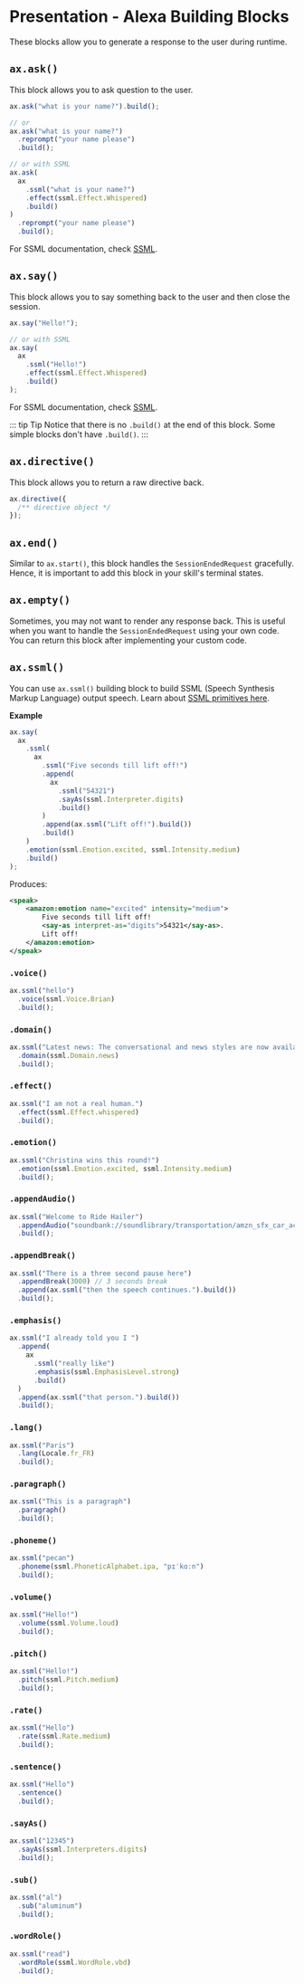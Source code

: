 # Presentation - Alexa Building Blocks

These blocks allow you to generate a response to the user during runtime.

## `ax.ask()`

This block allows you to ask question to the user.

```ts
ax.ask("what is your name?").build();

// or
ax.ask("what is your name?")
  .reprompt("your name please")
  .build();

// or with SSML
ax.ask(
  ax
    .ssml("what is your name?")
    .effect(ssml.Effect.Whispered)
    .build()
)
  .reprompt("your name please")
  .build();
```

For SSML documentation, check [SSML](/additional-blocks).

## `ax.say()`

This block allows you to say something back to the user and then close the session.

```ts
ax.say("Hello!");

// or with SSML
ax.say(
  ax
    .ssml("Hello!")
    .effect(ssml.Effect.Whispered)
    .build()
);
```

For SSML documentation, check [SSML](/additional-blocks).

::: tip Tip
Notice that there is no `.build()` at the end of this block. Some simple blocks don't have `.build()`.
:::

## `ax.directive()`

This block allows you to return a raw directive back.

```ts
ax.directive({
  /** directive object */
});
```

## `ax.end()`

Similar to `ax.start()`, this block handles the `SessionEndedRequest` gracefully. Hence, it is important to add this block in your skill's terminal states.

## `ax.empty()`

Sometimes, you may not want to render any response back. This is useful when you want to handle the `SessionEndedRequest` using your own code. You can return this block after implementing your custom code.

## `ax.ssml()` <Badge text="new" /><Badge text="0.3.0+" type="error" />

You can use `ax.ssml()` building block to build SSML (Speech Synthesis Markup Language) output speech. Learn about [SSML primitives here](https://developer.amazon.com/en-US/docs/alexa/custom-skills/speech-synthesis-markup-language-ssml-reference.html).

**Example**

```ts
ax.say(
  ax
    .ssml(
      ax
        .ssml("Five seconds till lift off!")
        .append(
          ax
            .ssml("54321")
            .sayAs(ssml.Interpreter.digits)
            .build()
        )
        .append(ax.ssml("Lift off!").build())
        .build()
    )
    .emotion(ssml.Emotion.excited, ssml.Intensity.medium)
    .build()
);
```

Produces:

```xml
<speak>
    <amazon:emotion name="excited" intensity="medium">
        Five seconds till lift off!
        <say-as interpret-as="digits">54321</say-as>.
        Lift off!
    </amazon:emotion>
</speak>
```

### `.voice()`

```ts
ax.ssml("hello")
  .voice(ssml.Voice.Brian)
  .build();
```

### `.domain()`

```ts
ax.ssml("Latest news: The conversational and news styles are now available!")
  .domain(ssml.Domain.news)
  .build();
```

### `.effect()`

```ts
ax.ssml("I am not a real human.")
  .effect(ssml.Effect.whispered)
  .build();
```

### `.emotion()`

```ts
ax.ssml("Christina wins this round!")
  .emotion(ssml.Emotion.excited, ssml.Intensity.medium)
  .build();
```

### `.appendAudio()`

```ts
ax.ssml("Welcome to Ride Hailer")
  .appendAudio("soundbank://soundlibrary/transportation/amzn_sfx_car_accelerate_01")
  .build();
```

### `.appendBreak()`

```ts
ax.ssml("There is a three second pause here")
  .appendBreak(3000) // 3 seconds break
  .append(ax.ssml("then the speech continues.").build())
  .build();
```

### `.emphasis()`

```ts
ax.ssml("I already told you I ")
  .append(
    ax
      .ssml("really like")
      .emphasis(ssml.EmphasisLevel.strong)
      .build()
  )
  .append(ax.ssml("that person.").build())
  .build();
```

### `.lang()`

```ts
ax.ssml("Paris")
  .lang(Locale.fr_FR)
  .build();
```

### `.paragraph()`

```ts
ax.ssml("This is a paragraph")
  .paragraph()
  .build();
```

### `.phoneme()`

```ts
ax.ssml("pecan")
  .phoneme(ssml.PhoneticAlphabet.ipa, "pɪˈkɑːn")
  .build();
```

### `.volume()`

```ts
ax.ssml("Hello!")
  .volume(ssml.Volume.loud)
  .build();
```

### `.pitch()`

```ts
ax.ssml("Hello!")
  .pitch(ssml.Pitch.medium)
  .build();
```

### `.rate()`

```ts
ax.ssml("Hello")
  .rate(ssml.Rate.medium)
  .build();
```

### `.sentence()`

```ts
ax.ssml("Hello")
  .sentence()
  .build();
```

### `.sayAs()`

```ts
ax.ssml("12345")
  .sayAs(ssml.Interpreters.digits)
  .build();
```

### `.sub()`

```ts
ax.ssml("al")
  .sub("aluminum")
  .build();
```

### `.wordRole()`

```ts
ax.ssml("read")
  .wordRole(ssml.WordRole.vbd)
  .build();
```
